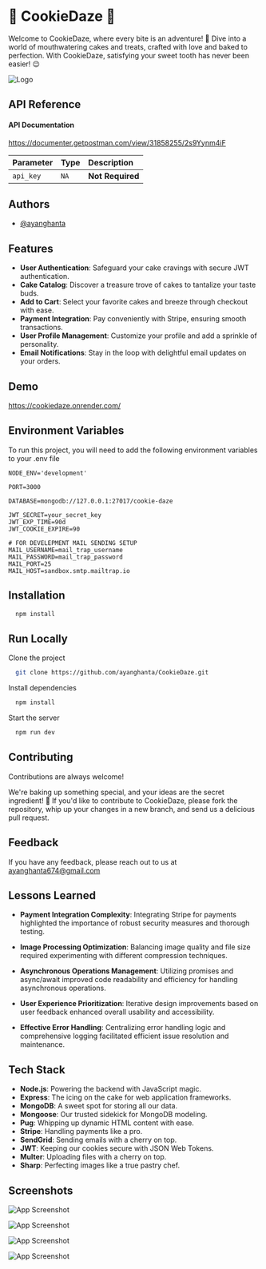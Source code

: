 # 🍪 CookieDaze 🍰

Welcome to CookieDaze, where every bite is an adventure! 🎉 Dive into a world of mouthwatering cakes and treats, crafted with love and baked to perfection. With CookieDaze, satisfying your sweet tooth has never been easier! 😉

![Logo](https://cookiedaze.vercel.app/img/logos/main-logo.png)

## API Reference

#### API Documentation

https://documenter.getpostman.com/view/31858255/2s9Yynm4iF

| Parameter | Type | Description      |
| :-------- | :--- | :--------------- |
| `api_key` | `NA` | **Not Required** |

## Authors

- [@ayanghanta](https://github.com/ayanghanta)

## Features

- **User Authentication**: Safeguard your cake cravings with secure JWT authentication.
- **Cake Catalog**: Discover a treasure trove of cakes to tantalize your taste buds.
- **Add to Cart**: Select your favorite cakes and breeze through checkout with ease.
- **Payment Integration**: Pay conveniently with Stripe, ensuring smooth transactions.
- **User Profile Management**: Customize your profile and add a sprinkle of personality.
- **Email Notifications**: Stay in the loop with delightful email updates on your orders.

## Demo

https://cookiedaze.onrender.com/

## Environment Variables

To run this project, you will need to add the following environment variables to your .env file

```
NODE_ENV='development'

PORT=3000

DATABASE=mongodb://127.0.0.1:27017/cookie-daze

JWT_SECRET=your_secret_key
JWT_EXP_TIME=90d
JWT_COOKIE_EXPIRE=90

# FOR DEVELEPMENT MAIL SENDING SETUP
MAIL_USERNAME=mail_trap_username
MAIL_PASSWORD=mail_trap_password
MAIL_PORT=25
MAIL_HOST=sandbox.smtp.mailtrap.io
```

## Installation

```bash
  npm install
```

## Run Locally

Clone the project

```bash
  git clone https://github.com/ayanghanta/CookieDaze.git
```

Install dependencies

```bash
  npm install
```

Start the server

```bash
  npm run dev
```

## Contributing

Contributions are always welcome!

We're baking up something special, and your ideas are the secret ingredient! 🍰 If you'd like to contribute to CookieDaze, please fork the repository, whip up your changes in a new branch, and send us a delicious pull request.

## Feedback

If you have any feedback, please reach out to us at ayanghanta674@gmail.com

## Lessons Learned

- **Payment Integration Complexity**: Integrating Stripe for payments highlighted the importance of robust security measures and thorough testing.

- **Image Processing Optimization**: Balancing image quality and file size required experimenting with different compression techniques.

- **Asynchronous Operations Management**: Utilizing promises and async/await improved code readability and efficiency for handling asynchronous operations.

- **User Experience Prioritization**: Iterative design improvements based on user feedback enhanced overall usability and accessibility.

- **Effective Error Handling**: Centralizing error handling logic and comprehensive logging facilitated efficient issue resolution and maintenance.

## Tech Stack

- **Node.js**: Powering the backend with JavaScript magic.
- **Express**: The icing on the cake for web application frameworks.
- **MongoDB**: A sweet spot for storing all our data.
- **Mongoose**: Our trusted sidekick for MongoDB modeling.
- **Pug**: Whipping up dynamic HTML content with ease.
- **Stripe**: Handling payments like a pro.
- **SendGrid**: Sending emails with a cherry on top.
- **JWT**: Keeping our cookies secure with JSON Web Tokens.
- **Multer**: Uploading files with a cherry on top.
- **Sharp**: Perfecting images like a true pastry chef.

## Screenshots

![App Screenshot](https://i.postimg.cc/YSjtpmW4/Screenshot-129.png)

![App Screenshot](https://i.postimg.cc/05zZp5pp/Screenshot-131.png)

![App Screenshot](https://i.postimg.cc/GmXs7GR9/Screenshot-130.png)

![App Screenshot](https://i.postimg.cc/9QkQwpVP/Screenshot-132.png)
